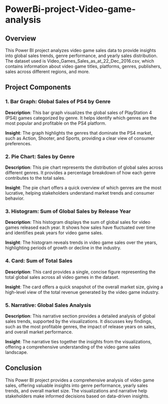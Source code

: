 # PowerBi-project-Video-game-analysis
## Overview
This Power BI project analyzes video game sales data to provide insights into global sales trends, genre performance, and yearly sales distribution. The dataset used is Video_Games_Sales_as_at_22_Dec_2016.csv, which contains information about video game titles, platforms, genres, publishers, sales across different regions, and more.

## Project Components
### 1. Bar Graph: Global Sales of PS4 by Genre
**Description**: This bar graph visualizes the global sales of PlayStation 4 (PS4) games categorized by genre. It helps identify which genres are the most popular and profitable on the PS4 platform.

**Insight**: The graph highlights the genres that dominate the PS4 market, such as Action, Shooter, and Sports, providing a clear view of consumer preferences.

### 2. Pie Chart: Sales by Genre
**Description**: This pie chart represents the distribution of global sales across different genres. It provides a percentage breakdown of how each genre contributes to the total sales.

**Insight**: The pie chart offers a quick overview of which genres are the most lucrative, helping stakeholders understand market trends and consumer behavior.

### 3. Histogram: Sum of Global Sales by Release Year
**Description**: This histogram displays the sum of global sales for video games released each year. It shows how sales have fluctuated over time and identifies peak years for video game sales.

**Insight**: The histogram reveals trends in video game sales over the years, highlighting periods of growth or decline in the industry.

### 4. Card: Sum of Total Sales
**Description**: This card provides a single, concise figure representing the total global sales across all video games in the dataset.

**Insight**: The card offers a quick snapshot of the overall market size, giving a high-level view of the total revenue generated by the video game industry.

### 5. Narrative: Global Sales Analysis
**Description**: This narrative section provides a detailed analysis of global sales trends, supported by the visualizations. It discusses key findings, such as the most profitable genres, the impact of release years on sales, and overall market performance.

**Insight**: The narrative ties together the insights from the visualizations, offering a comprehensive understanding of the video game sales landscape.

## Conclusion
This Power BI project provides a comprehensive analysis of video game sales, offering valuable insights into genre performance, yearly sales trends, and overall market size. The visualizations and narrative help stakeholders make informed decisions based on data-driven insights.
